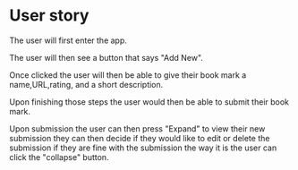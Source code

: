 # User story

The user will first enter the app.

The user will then see a button that says "Add New". 

Once clicked the user will then be able to give their book mark a name,URL,rating, and a short description.

Upon finishing those steps the user would then be able to submit their book mark.

Upon submission the user can then press "Expand" to view their new submission they can then decide if they would like to edit or 
delete the submission if they are fine with the submission the way it is the user can click the "collapse" button.
